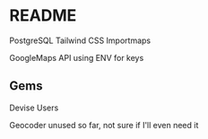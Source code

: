 # README

PostgreSQL
Tailwind CSS
Importmaps

GoogleMaps API using ENV for keys

Gems
----
Devise Users

Geocoder unused so far, not sure if I'll even need it